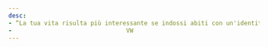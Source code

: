 ```yaml
---
desc:
- “La tua vita risulta più interessante se indossi abiti con un'identità.” 
-                                VW
---
```

